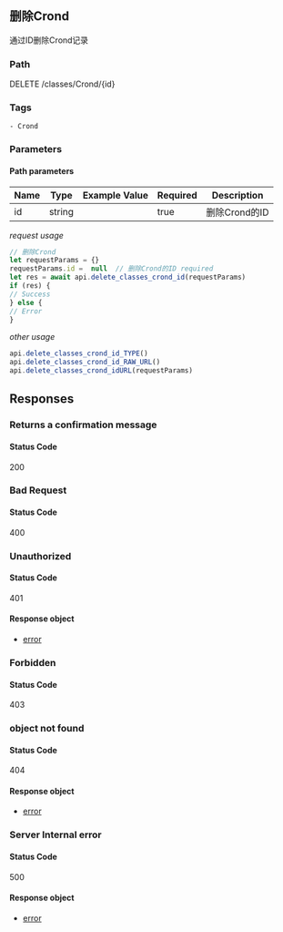 ## 删除Crond

通过ID删除Crond记录
### Path
DELETE /classes/Crond/{id}

### Tags
    - Crond
### Parameters


#### Path parameters

| Name | Type | Example Value | Required | Description |
| ---- | ---- | ------------- | -------- | ----------- |
| id | string |  |  true  | 删除Crond的ID |
*request usage*
```javascript
// 删除Crond
let requestParams = {}
requestParams.id =  null  // 删除Crond的ID required
let res = await api.delete_classes_crond_id(requestParams)
if (res) {
// Success
} else {
// Error
}
```
*other usage*
```javascript
api.delete_classes_crond_id_TYPE()
api.delete_classes_crond_id_RAW_URL()
api.delete_classes_crond_idURL(requestParams)
```

## Responses
### Returns a confirmation message

#### Status Code
200



### Bad Request

#### Status Code
400



### Unauthorized

#### Status Code
401


#### Response object
* [error](../models/error.md)

### Forbidden

#### Status Code
403



### object not found

#### Status Code
404


#### Response object
* [error](../models/error.md)

### Server Internal error

#### Status Code
500


#### Response object
* [error](../models/error.md)

